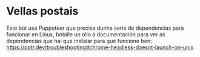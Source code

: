 # Vellas postais

Este bot usa Puppeteer que precisa dunha serie de dependencias para funcionar en Linux, bótalle un ollo a documentación para ver as dependencias que hai que instalar para que funcione ben: https://pptr.dev/troubleshooting#chrome-headless-doesnt-launch-on-unix